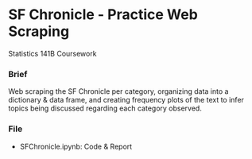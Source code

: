 # SF Chronicle - Practice Web Scraping
Statistics 141B Coursework

### Brief
Web scraping the SF Chronicle per category, organizing data into a dictionary & data frame, and creating frequency plots of the text to infer topics being discussed regarding each category observed.  

### File
+ SFChronicle.ipynb: Code & Report
